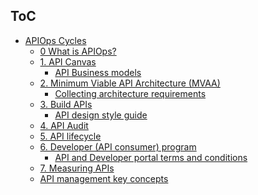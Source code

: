 ## ToC

- [APIOps Cycles](APIOpsCycles)
	- [0 What is APIOps?](WhatIsAPIOps)
	- [1. API Canvas](1APICanvas)
		- [API Business models](APIBusinessModels)
	- [2. Minimum Viable API Architecture (MVAA)](2MinimumViableAPIArchitecture(MVAA))
		- [Collecting architecture requirements](CollectingArchitectureRequirements)
	- [3. Build APIs](3BuildAPIs.md)
		- [API design style guide](APIDesignStyleGuide)
	- [4. API Audit](4APIAudit)
	- [5. API lifecycle](5APILifecycle)
	- [6. Developer (API consumer) program](6Developer(APIConsumer)Program)
		- [API and Developer portal terms and conditions](APIAndDeveloperPortalTermsAndConditions)
	- [7. Measuring APIs](7MeasuringAPIs)
	- [API management key concepts](APIManagementKeyConcepts)
